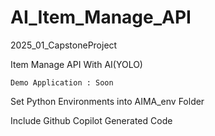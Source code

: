 # AI_Item_Manage_API
2025_01_CapstoneProject

Item Manage API With AI(YOLO)
    
    Demo Application : Soon


Set Python Environments into AIMA_env Folder 



Include Github Copilot Generated Code
